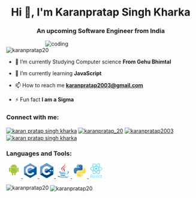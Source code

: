 <h1 align="center">Hi 👋, I'm Karanpratap Singh Kharka</h1>
<h3 align="center">An upcoming Software Engineer from India</h3>

<img align="right" alt="coding" width="400" src="https://user-images.githubusercontent.com/55389276/140866485-8fb1c876-9a8f-4d6a-98dc-08c4981eaf70.gif">


<p align="left"> <img src="https://komarev.com/ghpvc/?username=karanpratap20&label=Profile%20views&color=0e75b6&style=flat" alt="karanpratap20" /> </p>

- 🔭 I’m currently Studying Computer science **From Gehu Bhimtal**

- 🌱 I’m currently learning **JavaScript**

- 📫 How to reach me **karanpratap2003@gmail.com**

- ⚡ Fun fact **I am a Sigma**

<h3 align="left">Connect with me:</h3>
<p align="left">
<a href="https://linkedin.com/in/karan pratap singh kharka" target="blank"><img align="center" src="https://raw.githubusercontent.com/rahuldkjain/github-profile-readme-generator/master/src/images/icons/Social/linked-in-alt.svg" alt="karan pratap singh kharka" height="30" width="40" /></a>
<a href="https://instagram.com/karanpratap_20" target="blank"><img align="center" src="https://raw.githubusercontent.com/rahuldkjain/github-profile-readme-generator/master/src/images/icons/Social/instagram.svg" alt="karanpratap_20" height="30" width="40" /></a>
<a href="https://www.leetcode.com/karanpratap2003" target="blank"><img align="center" src="https://raw.githubusercontent.com/rahuldkjain/github-profile-readme-generator/master/src/images/icons/Social/leet-code.svg" alt="karanpratap2003" height="30" width="40" /></a>
<a href="https://www.hackerearth.com/karan pratap singh kharka" target="blank"><img align="center" src="https://raw.githubusercontent.com/rahuldkjain/github-profile-readme-generator/master/src/images/icons/Social/hackerearth.svg" alt="karan pratap singh kharka" height="30" width="40" /></a>
</p>

<h3 align="left">Languages and Tools:</h3>
<p align="left"> <a href="https://developer.android.com" target="_blank" rel="noreferrer"> <img src="https://raw.githubusercontent.com/devicons/devicon/master/icons/android/android-original-wordmark.svg" alt="android" width="40" height="40"/> </a> <a href="https://www.cprogramming.com/" target="_blank" rel="noreferrer"> <img src="https://raw.githubusercontent.com/devicons/devicon/master/icons/c/c-original.svg" alt="c" width="40" height="40"/> </a> <a href="https://www.w3schools.com/cpp/" target="_blank" rel="noreferrer"> <img src="https://raw.githubusercontent.com/devicons/devicon/master/icons/cplusplus/cplusplus-original.svg" alt="cplusplus" width="40" height="40"/> </a> <a href="https://www.java.com" target="_blank" rel="noreferrer"> <img src="https://raw.githubusercontent.com/devicons/devicon/master/icons/java/java-original.svg" alt="java" width="40" height="40"/> </a> <a href="https://www.python.org" target="_blank" rel="noreferrer"> <img src="https://raw.githubusercontent.com/devicons/devicon/master/icons/python/python-original.svg" alt="python" width="40" height="40"/> </a> <a href="https://reactjs.org/" target="_blank" rel="noreferrer"> <img src="https://raw.githubusercontent.com/devicons/devicon/master/icons/react/react-original-wordmark.svg" alt="react" width="40" height="40"/> </a> </p>

<p><img align="left" src="https://github-readme-stats.vercel.app/api/top-langs?username=karanpratap20&show_icons=true&locale=en&layout=compact" alt="karanpratap20" /></p>

<p>&nbsp;<img align="center" src="https://github-readme-stats.vercel.app/api?username=karanpratap20&show_icons=true&locale=en" alt="karanpratap20" /></p>
